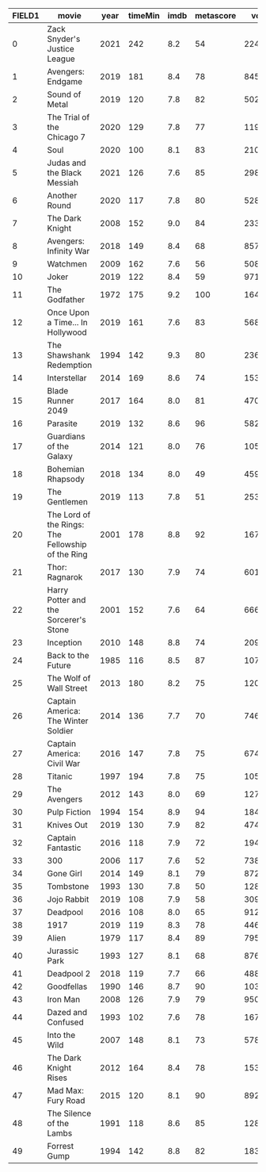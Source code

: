 |FIELD1|movie                                            |year|timeMin|imdb|metascore|votes  |us_grossMillions|
|------|-------------------------------------------------|----|-------|----|---------|-------|----------------|
|0     |Zack Snyder's Justice League                     |2021|242    |8.2 |54       |224695 |                |
|1     |Avengers: Endgame                                |2019|181    |8.4 |78       |845388 |858.37          |
|2     |Sound of Metal                                   |2019|120    |7.8 |82       |50200  |                |
|3     |The Trial of the Chicago 7                       |2020|129    |7.8 |77       |119404 |                |
|4     |Soul                                             |2020|100    |8.1 |83       |210761 |                |
|5     |Judas and the Black Messiah                      |2021|126    |7.6 |85       |29877  |                |
|6     |Another Round                                    |2020|117    |7.8 |80       |52804  |                |
|7     |The Dark Knight                                  |2008|152    |9.0 |84       |2331867|534.86          |
|8     |Avengers: Infinity War                           |2018|149    |8.4 |68       |857783 |678.82          |
|9     |Watchmen                                         |2009|162    |7.6 |56       |508281 |107.51          |
|10    |Joker                                            |2019|122    |8.4 |59       |971358 |335.45          |
|11    |The Godfather                                    |1972|175    |9.2 |100      |1640411|134.97          |
|12    |Once Upon a Time... In Hollywood                 |2019|161    |7.6 |83       |568081 |142.5           |
|13    |The Shawshank Redemption                         |1994|142    |9.3 |80       |2368992|28.34           |
|14    |Interstellar                                     |2014|169    |8.6 |74       |1536555|188.02          |
|15    |Blade Runner 2049                                |2017|164    |8.0 |81       |470824 |92.05           |
|16    |Parasite                                         |2019|132    |8.6 |96       |582404 |53.37           |
|17    |Guardians of the Galaxy                          |2014|121    |8.0 |76       |1054254|333.18          |
|18    |Bohemian Rhapsody                                |2018|134    |8.0 |49       |459777 |216.43          |
|19    |The Gentlemen                                    |2019|113    |7.8 |51       |253058 |                |
|20    |The Lord of the Rings: The Fellowship of the Ring|2001|178    |8.8 |92       |1678587|315.54          |
|21    |Thor: Ragnarok                                   |2017|130    |7.9 |74       |601517 |315.06          |
|22    |Harry Potter and the Sorcerer's Stone            |2001|152    |7.6 |64       |666919 |317.58          |
|23    |Inception                                        |2010|148    |8.8 |74       |2092114|292.58          |
|24    |Back to the Future                               |1985|116    |8.5 |87       |1070481|210.61          |
|25    |The Wolf of Wall Street                          |2013|180    |8.2 |75       |1207745|116.9           |
|26    |Captain America: The Winter Soldier              |2014|136    |7.7 |70       |746084 |259.77          |
|27    |Captain America: Civil War                       |2016|147    |7.8 |75       |674808 |408.08          |
|28    |Titanic                                          |1997|194    |7.8 |75       |1056745|659.33          |
|29    |The Avengers                                     |2012|143    |8.0 |69       |1272090|623.28          |
|30    |Pulp Fiction                                     |1994|154    |8.9 |94       |1845934|107.93          |
|31    |Knives Out                                       |2019|130    |7.9 |82       |474729 |165.36          |
|32    |Captain Fantastic                                |2016|118    |7.9 |72       |194023 |5.88            |
|33    |300                                              |2006|117    |7.6 |52       |738201 |210.61          |
|34    |Gone Girl                                        |2014|149    |8.1 |79       |872585 |167.77          |
|35    |Tombstone                                        |1993|130    |7.8 |50       |128455 |56.51           |
|36    |Jojo Rabbit                                      |2019|108    |7.9 |58       |309681 |0.35            |
|37    |Deadpool                                         |2016|108    |8.0 |65       |912779 |363.07          |
|38    |1917                                             |2019|119    |8.3 |78       |446127 |159.23          |
|39    |Alien                                            |1979|117    |8.4 |89       |795859 |78.9            |
|40    |Jurassic Park                                    |1993|127    |8.1 |68       |876470 |402.45          |
|41    |Deadpool 2                                       |2018|119    |7.7 |66       |488688 |324.59          |
|42    |Goodfellas                                       |1990|146    |8.7 |90       |1032877|46.84           |
|43    |Iron Man                                         |2008|126    |7.9 |79       |950046 |318.41          |
|44    |Dazed and Confused                               |1993|102    |7.6 |78       |167757 |7.99            |
|45    |Into the Wild                                    |2007|148    |8.1 |73       |578846 |18.35           |
|46    |The Dark Knight Rises                            |2012|164    |8.4 |78       |1531422|448.14          |
|47    |Mad Max: Fury Road                               |2015|120    |8.1 |90       |892494 |154.06          |
|48    |The Silence of the Lambs                         |1991|118    |8.6 |85       |1286066|130.74          |
|49    |Forrest Gump                                     |1994|142    |8.8 |82       |1831634|330.25          |
